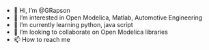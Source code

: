- 👋 Hi, I’m @GRapson
- 👀 I’m interested in Open Modelica, Matlab, Automotive Engineering
- 🌱 I’m currently learning python, java script
- 💞️ I’m looking to collaborate on Open Modelica libraries
- 📫 How to reach me 

<!---
GRapson/GRapson is a ✨ special ✨ repository because its `README.md` (this file) appears on your GitHub profile.
You can click the Preview link to take a look at your changes.
--->

